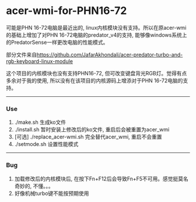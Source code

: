 # acer-wmi-for-PHN16-72
可能是PHN 16-72电脑是最近出的, linux内核模块没有支持。所以在原acer-wmi的基础上增加了对PHN 16-72电脑的predator_v4的支持, 能够像windows系统上的PredatorSense一样更改电脑的性能模式。

部分文件来自<https://github.com/JafarAkhondali/acer-predator-turbo-and-rgb-keyboard-linux-module>

这个项目的内核模块也没有支持PHN16-72, 但可改变键盘背光RGB灯。觉得有点多余对于我的使用, 所以没有在该项目的内核源码上增添对于PHN 16-72电脑的支持。

-----
### Use

1. ./make.sh 生成ko文件
2. ./install.sh 暂时安装上修改后的ko文件, 重启后会被重置为acer_wmi
3. [可选] ./replace_acer-wmi.sh 完全替代acer_wmi, 重启不会重置
4. ./setmode.sh 设置性能模式

-----
### Bug

1. 加载修改后的内核模块后, 在按下Fn+F12后会导致Fn+F5不可用。感觉挺莫名奇妙的, 不懂。。。
2. 好像机械turbo键不能按预期使用
